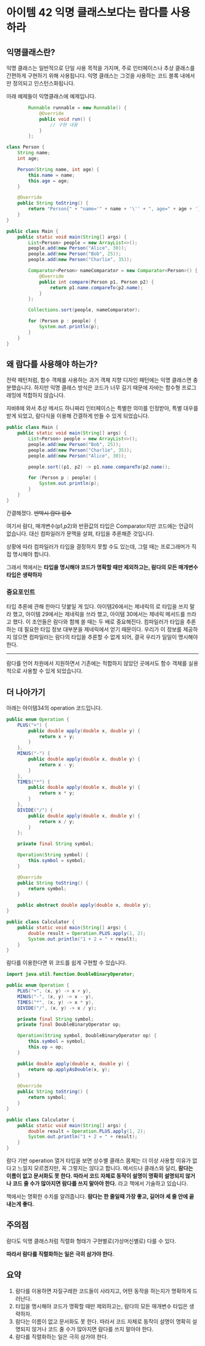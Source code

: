 # 아이템 42 익명 클래스보다는 람다를 사용하라

## 익명클래스란?

익명 클래스는 일반적으로 단일 사용 목적을 가지며, 주로 인터페이스나 추상 클래스를 간편하게 구현하기 위해 사용됩니다. 익명 클래스는 그것을 사용하는 코드 블록 내에서만 정의되고 인스턴스화됩니다.

아래 예제들이 익명클래스에 예제입니다.
```java
        Runnable runnable = new Runnable() {
            @Override
            public void run() {
                // 구현 내용
            }
        };
```

```java
class Person {
    String name;
    int age;

    Person(String name, int age) {
        this.name = name;
        this.age = age;
    }

    @Override
    public String toString() {
        return "Person{" + "name='" + name + '\'' + ", age=" + age + '}';
    }
}

public class Main {
    public static void main(String[] args) {
        List<Person> people = new ArrayList<>();
        people.add(new Person("Alice", 30));
        people.add(new Person("Bob", 25));
        people.add(new Person("Charlie", 35));

        Comparator<Person> nameComparator = new Comparator<Person>() {
            @Override
            public int compare(Person p1, Person p2) {
                return p1.name.compareTo(p2.name);
            }
        };

        Collections.sort(people, nameComparator);

        for (Person p : people) {
            System.out.println(p);
        }
    }
}
```

## 왜 람다를 사용해야 하는가?
전략 패턴처럼, 함수 객체를 사용하는 과거 객체 지향 디자인 패턴에는 익명 클래스면 충분했습니다.
하지만 익명 클래스 방식은 코드가 너무 길기 때문에 자바는 함수형 프로그래밍에 적합하지 않습니다.

자바8에 와서 추상 메서드 하나짜리 인터페이스는 특별한 의미를 인정받아, 특별 대우를 받게 되었고, 람다식을 이용해 간결하게 만들 수 있게 되었습니다.

```java
public class Main {
    public static void main(String[] args) {
        List<Person> people = new ArrayList<>();
        people.add(new Person("Bob", 25));
        people.add(new Person("Charlie", 35));
        people.add(new Person("Alice", 30));

        people.sort((p1, p2) -> p1.name.compareTo(p2.name));

        for (Person p : people) {
            System.out.println(p);
        }
    }
}
```
간결해졌다. ~~반박시 람다 압수~~

여기서 람다, 매개변수(p1,p2)와 반환값의 타입은 Comparator<Person>지만 코드에는 언급이 없습니다.
대신 컴파일러가 문맥을 살펴, 타입을 추론해준 것입니다.

상황에 따라 컴파일러가 타입을 결정하지 못할 수도 있는데, 그럴 때는 프로그래머가 직접 명시해야 합니다.

그래서 책에서는 **타입을 명시해야 코드가 명확할 때만 제외하고는, 람다의 모든 매개변수 타입은 생략하자**

### 중요포인트
타입 추론에 관해 한마디 덧붙일 게 있다.
아이템26에서는 제네릭의 로 타입을 쓰지 말라 했고, 아이템 29에서는 제네릭을 쓰라 했고, 아이템 30에서는 제네릭 메서드를 쓰라고 했다.
이 조언들은 람다와 함께 쓸 때는 두 배로 중요해진다. 컴파일러가 타입을 추론하는 데 필요한 타입 정보 대부분을 제네릭에서 얻기 때문이다.
우리가 이 정보를 제공하지 않으면 컴파일러는 람다의 타입을 추론할 수 없게 되어, 결국 우리가 일일이 명시해야 한다.

---

람다를 언어 차원에서 지원하면서 기존에는 적합하지 않았던 곳에서도 함수 객체를 실용적으로 사용할 수 있게 되었습니다.

## 더 나아가기

아래는 아이템34의 operation 코드입니다.

```java
public enum Operation {
    PLUS("+") {
        public double apply(double x, double y) {
            return x + y;
        }
    },
    MINUS("-") {
        public double apply(double x, double y) {
            return x - y;
        }
    },
    TIMES("*") {
        public double apply(double x, double y) {
            return x * y;
        }
    },
    DIVIDE("/") {
        public double apply(double x, double y) {
            return x / y;
        }
    };

    private final String symbol;

    Operation(String symbol) {
        this.symbol = symbol;
    }

    @Override
    public String toString() {
        return symbol;
    }

    public abstract double apply(double x, double y);
}

public class Calculator {
    public static void main(String[] args) {
        double result = Operation.PLUS.apply(1, 2);
        System.out.println("1 + 2 = " + result);
    }
}

```

람다를 이용한다면 위 코드를 쉽게 구현할 수 있습니다.

```java
import java.util.function.DoubleBinaryOperator;

public enum Operation {
    PLUS("+", (x, y) -> x + y),
    MINUS("-", (x, y) -> x - y),
    TIMES("*", (x, y) -> x * y),
    DIVIDE("/", (x, y) -> x / y);

    private final String symbol;
    private final DoubleBinaryOperator op;

    Operation(String symbol, DoubleBinaryOperator op) {
        this.symbol = symbol;
        this.op = op;
    }

    public double apply(double x, double y) {
        return op.applyAsDouble(x, y);
    }

    @Override
    public String toString() {
        return symbol;
    }
}

public class Calculator {
    public static void main(String[] args) {
        double result = Operation.PLUS.apply(1, 2);
        System.out.println("1 + 2 = " + result);
    }
}

```

람다 기반 operation 열거 타입을 보면 상수별 클래스 몸체는 더 이상 사용할 이유가 없다고 느낄지 모르겠지만, 꼭 그렇지는 않다고 합니다.
메서드나 클래스와 달리, **람다는 이름이 없고 문서화도 못 한다. 따라서 코드 자체로 동작이 설명이 명확히 설명되지 않거나 코드 줄 수가 많아지면 람다를 쓰지 말아야 한다.** 라고 책에서 기술하고 있습니다.

책에서는 명확한 수치를 알려줍니다. **람다는 한 줄일때 가장 좋고, 길어야 세 줄 안에 끝내는게 좋다.**

## 주의점
람다도 익명 클래스처럼 직렬화 형태가 구현별로(가상머신별로) 다를 수 있다.

**따라서 람다를 직렬화하는 일은 극히 삼가야 한다.**



## 요약
1. 람다를 이용하면 자질구레한 코드들이 사라지고, 어떤 동작을 하는지가 명확하게 드러난다. 
2. 타입을 명시해야 코드가 명확할 때만 제외하고는, 람다의 모든 매개변수 타입은 생략하자.
3. 람다는 이름이 없고 문서화도 못 한다. 따라서 코드 자체로 동작이 설명이 명확히 설명되지 않거나 코드 줄 수가 많아지면 람다를 쓰지 말아야 한다.
4. 람다를 직렬화하는 일은 극히 삼가야 한다.